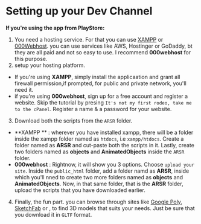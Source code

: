 # Setting up your Dev Channel

**If you're using the app from PlayStore:**

1. You need a hosting service. For that you can use [XAMPP](https://www.apachefriends.org/index.html) or [000Webhost](https://www.000webhost.com).
you can use services like AWS, Hostinger or GoDaddy, bt they are all paid and not so easy to use. I recommend **000webhost** for this purpose. 
2. setup your hosting platform.
  - If you're using **XAMPP**, simply install the applicaation and grant all firewall permission,if prompted, for public and private network, you'll need it.
  - if you're using **000webhost**, sign up for a free account and register a website. Skip the tutorial by presing `It's not my first rodeo, take me to the cPanel`. 
    Register a name & a password for your website.
3. Download both the scripts from the `ARSR` folder.
  - **XAMPP ** : wherever you have installed xampp, there will be a folder inside the xampp folder named as `htdocs`, i.e `xampp/htdocs`. Create a folder named as **ARSR**
  and cut-paste both the scripts in it. Lastly, create two folders named as **objects** and **AnimatedObjects** inside the `ARSR` folder.
  - **000webhost** : Rightnow, it will show you 3 options. Choose `upload your site`. Inside the `public_html` folder, add a folder namd as **ARSR**, inside which you'll
  nned to create two more folders named as **objects** and **AnimatedObjects**. Now, in that same folder, that is the **ARSR** folder, upload the scripts that you have downloaded
  earlier.
4. Finally, the fun part. you can browse through sites like [Google Poly](), [SketchFab]() or [](), to find 3D models that suits your needs. Just be sure that you download it in
`GLTF` format.
